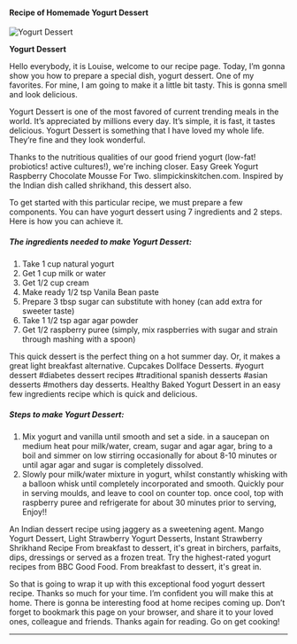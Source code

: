             

#### Recipe of Homemade Yogurt Dessert

![Yogurt Dessert](https://img-global.cpcdn.com/recipes/09e24bbbeac342fb/751x532cq70/yogurt-dessert-recipe-main-photo.jpg)

**Yogurt Dessert**

Hello everybody, it is Louise, welcome to our recipe page. Today, I’m gonna show you how to prepare a special dish, yogurt dessert. One of my favorites. For mine, I am going to make it a little bit tasty. This is gonna smell and look delicious.

Yogurt Dessert is one of the most favored of current trending meals in the world. It’s appreciated by millions every day. It’s simple, it is fast, it tastes delicious. Yogurt Dessert is something that I have loved my whole life. They’re fine and they look wonderful.

Thanks to the nutritious qualities of our good friend yogurt (low-fat! probiotics! active cultures!), we're inching closer. Easy Greek Yogurt Raspberry Chocolate Mousse For Two. slimpickinskitchen.com. Inspired by the Indian dish called shrikhand, this dessert also.

To get started with this particular recipe, we must prepare a few components. You can have yogurt dessert using 7 ingredients and 2 steps. Here is how you can achieve it.

##### The ingredients needed to make Yogurt Dessert:

1.  Take 1 cup natural yogurt
2.  Get 1 cup milk or water
3.  Get 1/2 cup cream
4.  Make ready 1/2 tsp Vanila Bean paste
5.  Prepare 3 tbsp sugar can substitute with honey (can add extra for sweeter taste)
6.  Take 1 1/2 tsp agar agar powder
7.  Get 1/2 raspberry puree (simply, mix raspberries with sugar and strain through mashing with a spoon)

This quick dessert is the perfect thing on a hot summer day. Or, it makes a great light breakfast alternative. Cupcakes Dollface Desserts. #yogurt dessert #diabetes dessert recipes #traditional spanish desserts #asian desserts #mothers day desserts. Healthy Baked Yogurt Dessert in an easy few ingredients recipe which is quick and delicious.

##### Steps to make Yogurt Dessert:

1.  Mix yogurt and vanilla until smooth and set a side. in a saucepan on medium heat pour milk/water, cream, sugar and agar agar, bring to a boil and simmer on low stirring occasionally for about 8-10 minutes or until agar agar and sugar is completely dissolved.
2.  Slowly pour milk/water mixture in yogurt, whilst constantly whisking with a balloon whisk until completely incorporated and smooth. Quickly pour in serving moulds, and leave to cool on counter top. once cool, top with raspberry puree and refrigerate for about 30 minutes prior to serving, Enjoy!!

An Indian dessert recipe using jaggery as a sweetening agent. Mango Yogurt Dessert, Light Strawberry Yogurt Desserts, Instant Strawberry Shrikhand Recipe From breakfast to dessert, it's great in birchers, parfaits, dips, dressings or served as a frozen treat. Try the highest-rated yogurt recipes from BBC Good Food. From breakfast to dessert, it's great in.

So that is going to wrap it up with this exceptional food yogurt dessert recipe. Thanks so much for your time. I’m confident you will make this at home. There is gonna be interesting food at home recipes coming up. Don’t forget to bookmark this page on your browser, and share it to your loved ones, colleague and friends. Thanks again for reading. Go on get cooking!

* * *